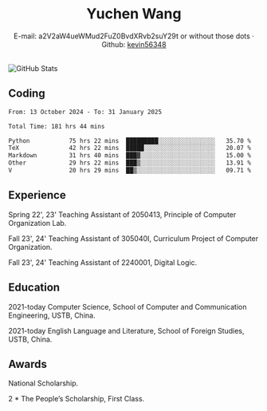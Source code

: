  <center>
     <h1>Yuchen Wang</h1>
     <div>
         <span>
             E-mail:
             a2V2aW4ueWMud2FuZ0BvdXRvb2suY29t or without those dots
         </span>
         ·
         <span>
             Github:
             <a href="https://github.com/kevin56348">kevin56348</a>
         </span>
     </div>
 </center>
<br>
<p><img src="https://github-readme-stats.vercel.app/api?username=kevin56348&amp;show_icons=true" alt="GitHub Stats"></p>

## Coding

<!-- ![Top Langs](https://github-readme-stats.vercel.app/api/top-langs/?username=kevin56348) -->

<!--START_SECTION:waka-->

```txt
From: 13 October 2024 - To: 31 January 2025

Total Time: 181 hrs 44 mins

Python           75 hrs 22 mins  █████████░░░░░░░░░░░░░░░░   35.70 %
TeX              42 hrs 22 mins  █████░░░░░░░░░░░░░░░░░░░░   20.07 %
Markdown         31 hrs 40 mins  ███▓░░░░░░░░░░░░░░░░░░░░░   15.00 %
Other            29 hrs 22 mins  ███▒░░░░░░░░░░░░░░░░░░░░░   13.91 %
V                20 hrs 29 mins  ██▒░░░░░░░░░░░░░░░░░░░░░░   09.71 %
```

<!--END_SECTION:waka-->

## Experience 

Spring 22', 23' Teaching Assistant of 2050413, Principle of Computer Organization Lab.

Fall 23', 24' Teaching Assistant of 305040I, Curriculum Project of Computer Organization.

Fall 23', 24' Teaching Assistant of 2240001, Digital Logic.

## Education

2021-today Computer Science, School of Computer and Communication Engineering, USTB, China.

2021-today English Language and Literature, School of Foreign Studies, USTB, China.

## Awards

National Scholarship.

2 * The People’s Scholarship, First Class.
